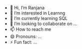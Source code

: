 - 👋 Hi, I’m Ranjana
- 👀 I’m interested in Learnng 
- 🌱 I’m currently learning SQL
- 💞️ I’m looking to collaborate on ...
- 📫 How to reach me 
- 😄 Pronouns: ...
- ⚡ Fun fact: ...

<!---
ranjanathiyam/ranjanathiyam is a ✨ special ✨ repository because its `README.md` (this file) appears on your GitHub profile.
You can click the Preview link to take a look at your changes.
--->
